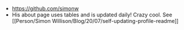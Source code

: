 - https://github.com/simonw
- His about page uses tables and is updated daily! Crazy cool. See [[Person/Simon Willison/Blog/20/07/self-updating-profile-readme]]